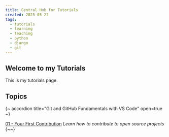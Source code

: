 ```yaml
---
title: Central Hub for Tutorials
created: 2025-05-22
tags:
  - tutorials
  - learning
  - teaching
  - python
  - django
  - git
---
```


## Welcome to my Tutorials

This is my tutorials page.

## Topics

{~ accordion title="Git and GitHub Fundamentals with VS Code" open=true ~}

[01 - Your First Contribution](/tuts/git/first-contribution)
  *Learn how to contribute to open source projects*
{~~}
